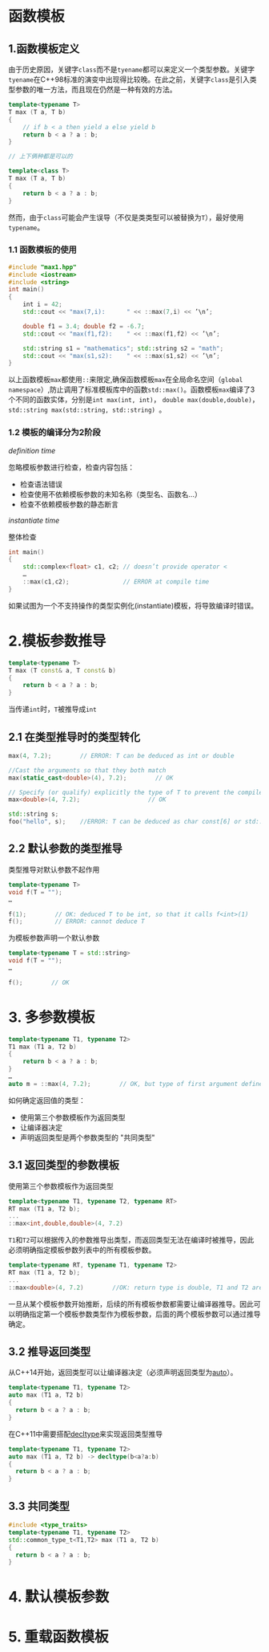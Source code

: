 # 函数模板

## 1.函数模板定义

由于历史原因，关键字`class`而不是`tyename`都可以来定义一个类型参数。关键字`tyename`在C++98标准的演变中出现得比较晚。在此之前，关键字`class`是引入类型参数的唯一方法，而且现在仍然是一种有效的方法。

```c++
template<typename T>
T max (T a, T b)
{
    // if b < a then yield a else yield b 
    return b < a ? a : b;
}

// 上下俩种都是可以的

template<class T>
T max (T a, T b)
{
    return b < a ? a : b;
}
```

然而，由于`class`可能会产生误导（不仅是类类型可以被替换为`T`），最好使用`typename`。

### 1.1 函数模板的使用

```c++
#include "max1.hpp"
#include <iostream>
#include <string>
int main()
{
    int i = 42;
    std::cout << "max(7,i):      " << ::max(7,i) << ’\n’;

    double f1 = 3.4; double f2 = -6.7;
    std::cout << "max(f1,f2):    " << ::max(f1,f2) << ’\n’;

    std::string s1 = "mathematics"; std::string s2 = "math";
    std::cout << "max(s1,s2):    " << ::max(s1,s2) << ’\n’;
}
```
以上函数模板`max`都使用`::`来限定,确保函数模板`max`在全局命名空间（`global namespace`）,防止调用了标准模板库中的函数`std::max()`。函数模板`max`编译了3个不同的函数实体，分别是`int max(int, int)`， `double max(double,double)`，`std::string max(std::string, std::string) `。

### 1.2 模板的编译分为2阶段

*definition time* 

忽略模板参数进行检查，检查内容包括：

- 检查语法错误
- 检查使用不依赖模板参数的未知名称（类型名、函数名...）
- 检查不依赖模板参数的静态断言


*instantiate time*

整体检查


```c++
int main()
{
    std::complex<float> c1, c2; // doesn’t provide operator <
    … 
    ::max(c1,c2);               // ERROR at compile time
}
```
如果试图为一个不支持操作的类型实例化(instantiate)模板，将导致编译时错误。

# 2.模板参数推导

```c++
template<typename T>
T max (T const& a, T const& b)
{
    return b < a ? a : b;
}
```
当传递`int`时，`T`被推导成`int`

## 2.1 在类型推导时的类型转化

```c++
max(4, 7.2);        // ERROR: T can be deduced as int or double

//Cast the arguments so that they both match
max(static_cast<double>(4), 7.2);        // OK

// Specify (or qualify) explicitly the type of T to prevent the compiler from attempting type deduction
max<double>(4, 7.2);                   // OK

std::string s;
foo("hello", s);    //ERROR: T can be deduced as char const[6] or std::string

```

## 2.2 默认参数的类型推导

类型推导对默认参数不起作用
```c++
template<typename T>
void f(T = "");
…

f(1);        // OK: deduced T to be int, so that it calls f<int>(1)
f();         // ERROR: cannot deduce T
```
为模板参数声明一个默认参数

```c++
template<typename T = std::string>
void f(T = "");
…

f();        // OK
```

# 3. 多参数模板

```c++
template<typename T1, typename T2>
T1 max (T1 a, T2 b)
{
    return b < a ? a : b; 
}
…
auto m = ::max(4, 7.2);        // OK, but type of first argument defines return type
```
如何确定返回值的类型：

- 使用第三个参数模板作为返回类型
- 让编译器决定
- 声明返回类型是两个参数类型的 "共同类型"

## 3.1 返回类型的参数模板
使用第三个参数模板作为返回类型
```c++
template<typename T1, typename T2, typename RT>
RT max (T1 a, T2 b);
...
::max<int,double,double>(4, 7.2)

```
`T1`和`T2`可以根据传入的参数推导出类型，而返回类型无法在编译时被推导，因此必须明确指定模板参数列表中的所有模板参数。

```c++
template<typename RT, typename T1, typename T2>
RT max (T1 a, T2 b);
...
::max<double>(4, 7.2)        //OK: return type is double, T1 and T2 are deduced
```
一旦从某个模板参数开始推断，后续的所有模板参数都需要让编译器推导。因此可以明确指定第一个模板参数类型作为模板参数，后面的两个模板参数可以通过推导确定。

## 3.2 推导返回类型
从C++14开始，返回类型可以让编译器决定（必须声明返回类型为[auto](../Common/auto.md)）。
```c++
template<typename T1, typename T2>
auto max (T1 a, T2 b)
{
  return b < a ? a : b;
}
```
在C++11中需要搭配[decltype](../Common/auto.md)来实现返回类型推导
```c++
template<typename T1, typename T2>
auto max (T1 a, T2 b) -> decltype(b<a?a:b)
{
  return b < a ? a : b;
}
```
## 3.3 共同类型
```c++
#include <type_traits>
template<typename T1, typename T2>
std::common_type_t<T1,T2> max (T1 a, T2 b)
{
  return b < a ? a : b;
}
```

# 4. 默认模板参数


# 5. 重载函数模板